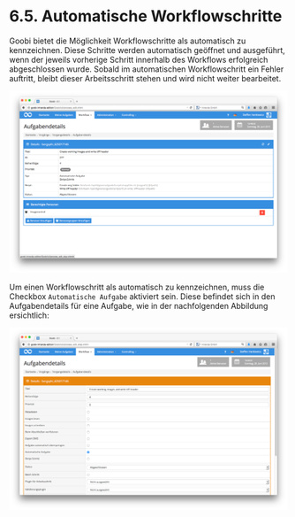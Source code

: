 # 6.5. Automatische Workflowschritte

Goobi bietet die Möglichkeit Workflowschritte als automatisch zu kennzeichnen. Diese Schritte werden automatisch geöffnet und ausgeführt, wenn der jeweils vorherige Schritt innerhalb des Workflows erfolgreich abgeschlossen wurde. Sobald im automatischen Workflowschritt ein Fehler auftritt, bleibt dieser Arbeitsschritt stehen und wird nicht weiter bearbeitet.

![Ein konfigurierter automatischer Arbeitsschritt](../../.gitbook/assets/85d.png)

Um einen Workflowschritt als automatisch zu kennzeichnen, muss die Checkbox `Automatische Aufgabe` aktiviert sein. Diese befindet sich in den Aufgabendetails für eine Aufgabe, wie in der nachfolgenden Abbildung ersichtlich:

![Konfiguration f&#xFC;r automatische Workflowschritte](../../.gitbook/assets/86d.png)



